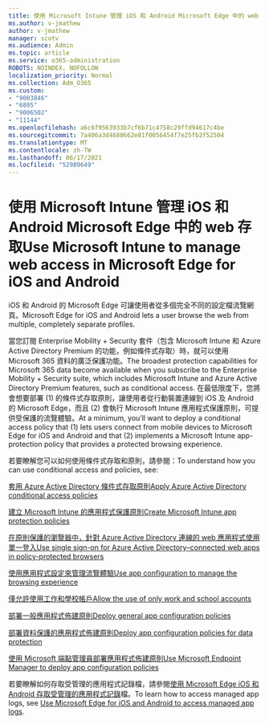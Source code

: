 ```yaml
---
title: 使用 Microsoft Intune 管理 iOS 和 Android Microsoft Edge 中的 web 存取
ms.author: v-jmathew
author: v-jmathew
manager: scotv
ms.audience: Admin
ms.topic: article
ms.service: o365-administration
ROBOTS: NOINDEX, NOFOLLOW
localization_priority: Normal
ms.collection: Adm_O365
ms.custom:
- "9003846"
- "6895"
- "9006502"
- "11144"
ms.openlocfilehash: a6c6f9563933b7cf6b71c4758c29ffd94617c4be
ms.sourcegitcommit: 7a406a3d4680662e81f0056454f7e25fb2f52504
ms.translationtype: MT
ms.contentlocale: zh-TW
ms.lasthandoff: 06/17/2021
ms.locfileid: "52989649"
---
```

# <a name="use-microsoft-intune-to-manage-web-access-in-microsoft-edge-for-ios-and-android"></a><span data-ttu-id="7a8ba-102">使用 Microsoft Intune 管理 iOS 和 Android Microsoft Edge 中的 web 存取</span><span class="sxs-lookup"><span data-stu-id="7a8ba-102">Use Microsoft Intune to manage web access in Microsoft Edge for iOS and Android</span></span>

<span data-ttu-id="7a8ba-103">iOS 和 Android 的 Microsoft Edge 可讓使用者從多個完全不同的設定檔流覽網頁。</span><span class="sxs-lookup"><span data-stu-id="7a8ba-103">Microsoft Edge for iOS and Android lets a user browse the web from multiple, completely separate profiles.</span></span>

<span data-ttu-id="7a8ba-104">當您訂閱 Enterprise Mobility + Security 套件（包含 Microsoft Intune 和 Azure Active Directory Premium 的功能，例如條件式存取）時，就可以使用 Microsoft 365 資料的廣泛保護功能。</span><span class="sxs-lookup"><span data-stu-id="7a8ba-104">The broadest protection capabilities for Microsoft 365 data become available when you subscribe to the Enterprise Mobility + Security suite, which includes Microsoft Intune and Azure Active Directory Premium features, such as conditional access.</span></span> <span data-ttu-id="7a8ba-105">在最低限度下，您將會想要部署 (1) 的條件式存取原則，讓使用者從行動裝置連線到 iOS 及 Android 的 Microsoft Edge，而且 (2) 會執行 Microsoft Intune 應用程式保護原則，可提供受保護的流覽體驗。</span><span class="sxs-lookup"><span data-stu-id="7a8ba-105">At a minimum, you’ll want to deploy a conditional access policy that (1) lets users connect from mobile devices to Microsoft Edge for iOS and Android and that (2) implements a Microsoft Intune app-protection policy that provides a protected browsing experience.</span></span>

<span data-ttu-id="7a8ba-106">若要瞭解您可以如何使用條件式存取和原則，請參閱：</span><span class="sxs-lookup"><span data-stu-id="7a8ba-106">To understand how you can use conditional access and policies, see:</span></span>

[<span data-ttu-id="7a8ba-107">套用 Azure Active Directory 條件式存取原則</span><span class="sxs-lookup"><span data-stu-id="7a8ba-107">Apply Azure Active Directory conditional access policies</span></span>](https://go.microsoft.com/fwlink/?linkid=2132481)

[<span data-ttu-id="7a8ba-108">建立 Microsoft Intune 的應用程式保護原則</span><span class="sxs-lookup"><span data-stu-id="7a8ba-108">Create Microsoft Intune app protection policies</span></span>](https://go.microsoft.com/fwlink/?linkid=2132651)

[<span data-ttu-id="7a8ba-109">在原則保護的瀏覽器中，針對 Azure Active Directory 連線的 web 應用程式使用單一登入</span><span class="sxs-lookup"><span data-stu-id="7a8ba-109">Use single sign-on for Azure Active Directory–connected web apps in policy-protected browsers</span></span>](https://go.microsoft.com/fwlink/?linkid=2132482)

[<span data-ttu-id="7a8ba-110">使用應用程式設定來管理流覽體驗</span><span class="sxs-lookup"><span data-stu-id="7a8ba-110">Use app configuration to manage the browsing experience</span></span>](https://go.microsoft.com/fwlink/?linkid=2132483)

[<span data-ttu-id="7a8ba-111">僅允許使用工作和學校帳戶</span><span class="sxs-lookup"><span data-stu-id="7a8ba-111">Allow the use of only work and school accounts</span></span>](https://go.microsoft.com/fwlink/?linkid=2132652)

[<span data-ttu-id="7a8ba-112">部署一般應用程式佈建原則</span><span class="sxs-lookup"><span data-stu-id="7a8ba-112">Deploy general app configuration policies</span></span>](https://go.microsoft.com/fwlink/?linkid=2132653)

[<span data-ttu-id="7a8ba-113">部署資料保護的應用程式佈建原則</span><span class="sxs-lookup"><span data-stu-id="7a8ba-113">Deploy app configuration policies for data protection</span></span>](https://go.microsoft.com/fwlink/?linkid=2132654)

[<span data-ttu-id="7a8ba-114">使用 Microsoft 端點管理員部署應用程式佈建原則</span><span class="sxs-lookup"><span data-stu-id="7a8ba-114">Use Microsoft Endpoint Manager to deploy app configuration policies</span></span>](https://go.microsoft.com/fwlink/?linkid=2132707)

<span data-ttu-id="7a8ba-115">若要瞭解如何存取受管理的應用程式記錄檔，請參閱[使用 Microsoft Edge iOS 和 Android 存取受管理的應用程式記錄](https://go.microsoft.com/fwlink/?linkid=2132578)檔。</span><span class="sxs-lookup"><span data-stu-id="7a8ba-115">To learn how to access managed app logs, see [Use Microsoft Edge for iOS and Android to access managed app logs](https://go.microsoft.com/fwlink/?linkid=2132578).</span></span>
